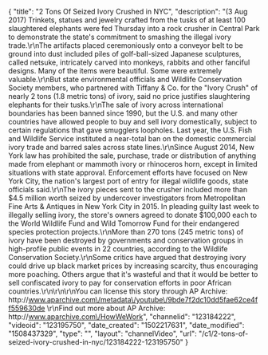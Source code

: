 {
    "title": "2 Tons Of Seized Ivory Crushed in NYC",
    "description": "(3 Aug 2017) Trinkets, statues and jewelry crafted from the tusks of at least 100 slaughtered elephants were fed Thursday into a rock crusher in Central Park to demonstrate the state's commitment to smashing the illegal ivory trade.\r\nThe artifacts placed ceremoniously onto a conveyor belt to be ground into dust included piles of golf-ball-sized Japanese sculptures, called netsuke, intricately carved into monkeys, rabbits and other fanciful designs. Many of the items were beautiful. Some were extremely valuable.\r\nBut state environmental officials and Wildlife Conservation Society members, who partnered with Tiffany &amp; Co. for the \"Ivory Crush\" of nearly 2 tons (1.8 metric tons) of ivory, said no price justifies slaughtering elephants for their tusks.\r\nThe sale of ivory across international boundaries has been banned since 1990, but the U.S. and many other countries have allowed people to buy and sell ivory domestically, subject to certain regulations that gave smugglers loopholes. Last year, the U.S. Fish and Wildlife Service instituted a near-total ban on the domestic commercial ivory trade and barred sales across state lines.\r\nSince August 2014, New York law has prohibited the sale, purchase, trade or distribution of anything made from elephant or mammoth ivory or rhinoceros horn, except in limited situations with state approval. Enforcement efforts have focused on New York City, the nation's largest port of entry for illegal wildlife goods, state officials said.\r\nThe ivory pieces sent to the crusher included more than $4.5 million worth seized by undercover investigators from Metropolitan Fine Arts &amp; Antiques in New York City in 2015. In pleading guilty last week to illegally selling ivory, the store's owners agreed to donate $100,000 each to the World Wildlife Fund and Wild Tomorrow Fund for their endangered species protection projects.\r\nMore than 270 tons (245 metric tons) of ivory have been destroyed by governments and conservation groups in high-profile public events in 22 countries, according to the Wildlife Conservation Society.\r\nSome critics have argued that destroying ivory could drive up black market prices by increasing scarcity, thus encouraging more poaching. Others argue that it's wasteful and that it would be better to sell confiscated ivory to pay for conservation efforts in poor African countries.\r\n\r\n\r\nYou can license this story through AP Archive: http:\/\/www.aparchive.com\/metadata\/youtube\/9bde7f2dc10dd5fae62ce4ff559630de \r\nFind out more about AP Archive: http:\/\/www.aparchive.com\/HowWeWork",
    "channelid": "123184222",
    "videoid": "123195750",
    "date_created": "1502217631",
    "date_modified": "1508437329",
    "type": "",
    "layout": "channelVideo",
    "url": "\/c1\/2-tons-of-seized-ivory-crushed-in-nyc\/123184222-123195750"
}